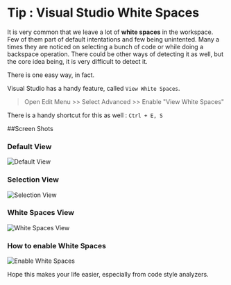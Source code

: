 Tip : Visual Studio White Spaces
=================================

It is very common that we leave a lot of __white spaces__ in the workspace. Few of them part of default intentations and few being unintented.
Many a times they are noticed on selecting a bunch of code or while doing a backspace operation. There could be other ways of detecting it as well, but the core idea being, it is very difficult to detect it.

There is one easy way, in fact.

Visual Studio has a handy feature, called ```View White Spaces```.

> Open Edit Menu >> Select Advanced >> Enable "View White Spaces"

There is a handy shortcut for this as well : ```Ctrl + E, S```

##Screen Shots

### Default View
![Default View](https://1drv.ms/i/s!AtDIbtawTxaPeUpxL2Nw_XV4pgo)

### Selection View
![Selection View](https://1drv.ms/i/s!AtDIbtawTxaPeqYuHoOD4kUT4h8)

### White Spaces View
![White Spaces View](https://1drv.ms/i/s!AtDIbtawTxaPfMNWnGlqtIF8qyU)

### How to enable White Spaces
![Enable White Spaces](https://1drv.ms/i/s!AtDIbtawTxaPe0c_J1FVrtfdtAk)

Hope this makes your life easier, especially from code style analyzers.
